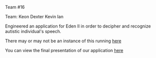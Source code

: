 Team #16

Team:
Keon
Dexter
Kevin
Ian

Engineered an application for Eden II in order to decipher and recognize autistic individual's speech.

There may or may not be an instance of this running [here](http://ec2-54-165-13-70.compute-1.amazonaws.com:3000/)

You can view the final presentation of our application [here](https://docs.google.com/presentation/d/18MQRt_VWbF8fx8Z14gquqIph4c72xy_UfhZlAnLklkc/edit?ts=58147da0#slide=id.p)